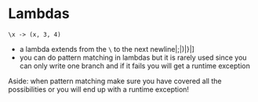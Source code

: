 # Lambdas

```
\x -> (x, 3, 4)
```

- a lambda extends from the `\` to the next newline|;|)|}|]
- you can do pattern matching in lambdas but it is rarely used since you can
  only write one branch and if it fails you will get a runtime exception

Aside: when pattern matching make sure you have covered all the possibilities or
you will end up with a runtime exception!
